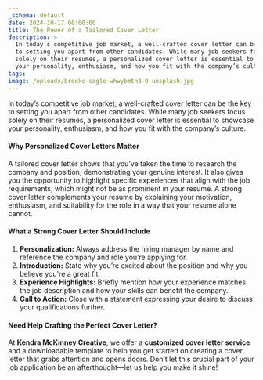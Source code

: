 ```yaml
---
_schema: default
date: 2024-10-17 00:00:00
title: The Power of a Tailored Cover Letter
description: >-
  In today’s competitive job market, a well-crafted cover letter can be the key
  to setting you apart from other candidates. While many job seekers focus
  solely on their resumes, a personalized cover letter is essential to showcase
  your personality, enthusiasm, and how you fit with the company’s culture.
tags:
image: /uploads/brooke-cagle-whwybmtn3-0-unsplash.jpg
---
```

In today’s competitive job market, a well-crafted cover letter can be the key to setting you apart from other candidates. While many job seekers focus solely on their resumes, a personalized cover letter is essential to showcase your personality, enthusiasm, and how you fit with the company’s culture.

#### **Why Personalized Cover Letters Matter**

A tailored cover letter shows that you’ve taken the time to research the company and position, demonstrating your genuine interest. It also gives you the opportunity to highlight specific experiences that align with the job requirements, which might not be as prominent in your resume. A strong cover letter complements your resume by explaining your motivation, enthusiasm, and suitability for the role in a way that your resume alone cannot.

#### **What a Strong Cover Letter Should Include**

1. **Personalization:** Always address the hiring manager by name and reference the company and role you’re applying for.
2. **Introduction:** State why you’re excited about the position and why you believe you're a great fit.
3. **Experience Highlights:** Briefly mention how your experience matches the job description and how your skills can benefit the company.
4. **Call to Action:** Close with a statement expressing your desire to discuss your qualifications further.

#### **Need Help Crafting the Perfect Cover Letter?**

At **Kendra McKinney Creative**, we offer a **customized cover letter service** and a downloadable template to help you get started on creating a cover letter that grabs attention and opens doors. Don’t let this crucial part of your job application be an afterthought—let us help you make it shine!
